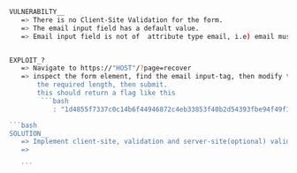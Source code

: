  ```bash 
 VULNERABILTY__
    => There is no Client-Site Validation for the form.
    => The email input field has a default value.
    => Email input field is not of  attribute type email, i.e) email must be of  type="email".


EXPLOIT_?
    => Navigate to https://"HOST"/?page=recover
    => inspect the form element, find the email input-tag, then modify the email's length with respect
        the required length, then submit.
        this should return a flag like this
         ```bash 
            : "1d4855f7337c0c14b6f44946872c4eb33853f40b2d54393fbe94f49f1e19bbb0" ``

 ```bash 
SOLUTION__
    => Implement client-site, validation and server-site(optional) validation.
    =>
    
    ```
